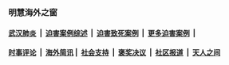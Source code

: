 
### 明慧海外之窗

####  [武汉肺炎](indexes/365.md?t=03230500) &nbsp;|&nbsp;  [迫害案例综述](indexes/328.md?t=03230500) &nbsp;|&nbsp; [迫害致死案例](indexes/277.md?t=03230500)  &nbsp;|&nbsp; [更多迫害案例](indexes/81.md?t=03230500)  &nbsp;|&nbsp; 
####  [时事评论](indexes/19.md?t=03230500) &nbsp;|&nbsp; [海外简讯](indexes/245.md?t=03230500)&nbsp;|&nbsp;  [社会支持](indexes/140.md?t=03230500) &nbsp;|&nbsp; [褒奖决议](indexes/282.md?t=03230500) &nbsp;|&nbsp; [社区报道](indexes/91.md?t=03230500)  &nbsp;|&nbsp; [天人之间](indexes/78.md?t=03230500) 

